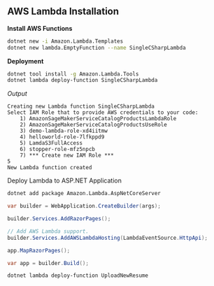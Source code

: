 ## AWS Lambda Installation

**Install AWS Functions**

```sh
dotnet new -i Amazon.Lambda.Templates
dotnet new lambda.EmptyFunction --name SingleCSharpLambda
```

**Deployment**

```sh
dotnet tool install -g Amazon.Lambda.Tools
dotnet lambda deploy-function SingleCSharpLambda
```

*Output*

```
Creating new Lambda function SingleCSharpLambda
Select IAM Role that to provide AWS credentials to your code:
    1) AmazonSageMakerServiceCatalogProductsLambdaRole
    2) AmazonSageMakerServiceCatalogProductsUseRole
    3) demo-lambda-role-xd4iitmw
    4) helloworld-role-7lfkppd9
    5) LamdaS3FullAccess
    6) stopper-role-mfz5npcb
    7) *** Create new IAM Role ***
5
New Lambda function created
```

Deploy Lambda to ASP.NET Application

```sh
dotnet add package Amazon.Lambda.AspNetCoreServer
```

```C#
var builder = WebApplication.CreateBuilder(args);

builder.Services.AddRazorPages();

// Add AWS Lambda support.
builder.Services.AddAWSLambdaHosting(LambdaEventSource.HttpApi);

app.MapRazorPages();

var app = builder.Build();
```

```sh
dotnet lambda deploy-function UploadNewResume
```